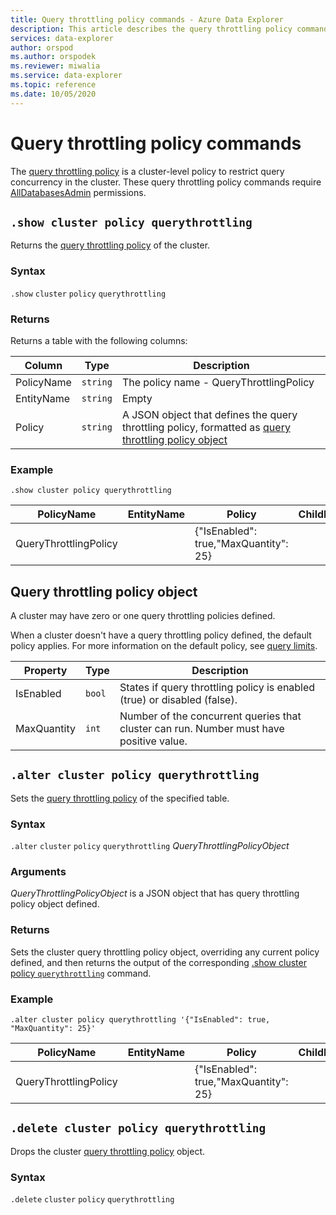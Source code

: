 ```yaml
---
title: Query throttling policy commands - Azure Data Explorer
description: This article describes the query throttling policy commands in Azure Data Explorer
services: data-explorer
author: orspod
ms.author: orspodek
ms.reviewer: miwalia
ms.service: data-explorer
ms.topic: reference
ms.date: 10/05/2020
---
```

# Query throttling policy commands

The [query throttling policy](query-throttling-policy.md) is a cluster-level policy to restrict query concurrency in the cluster. These query throttling policy commands require [AllDatabasesAdmin](../management/access-control/role-based-authorization.md) permissions.

## `.show cluster policy querythrottling`

Returns the [query throttling policy](query-throttling-policy.md) of the cluster.

### Syntax

`.show` `cluster` `policy` `querythrottling`

### Returns

Returns a table with the following columns:

|Column    |Type    |Description
|---|---|---
|PolicyName|`string`|The policy name - QueryThrottlingPolicy
|EntityName|`string`|Empty
|Policy    |`string`|A JSON object that defines the query throttling policy, formatted as [query throttling policy object](#query-throttling-policy-object)

### Example

<!-- csl -->
```
.show cluster policy querythrottling 
```

|PolicyName|EntityName|Policy|ChildEntities|EntityType|
|---|---|---|---|---|
|QueryThrottlingPolicy||{"IsEnabled": true,"MaxQuantity": 25}

## Query throttling policy object

A cluster may have zero or one query throttling policies defined.

When a cluster doesn't have a query throttling policy defined, the default policy applies. For more information on the default policy, see [query limits](../concepts/querylimits.md).

|Property  |Type    |Description                                                       |
|----------|--------|------------------------------------------------------------------|
|IsEnabled |`bool`  |States if query throttling policy is enabled (true) or disabled (false).     |
|MaxQuantity|`int`|Number of the concurrent queries that cluster can run. Number must have positive value. |

## `.alter cluster policy querythrottling`

Sets the [query throttling policy](query-throttling-policy.md) of the specified table. 

### Syntax

`.alter` `cluster` `policy` `querythrottling` *QueryThrottlingPolicyObject*

### Arguments

*QueryThrottlingPolicyObject* is a JSON object that has query throttling policy object defined.

### Returns

Sets the cluster query throttling policy object, overriding any current policy defined, and then returns the output of the corresponding [.show cluster policy `querythrottling`](#show-cluster-policy-querythrottling) command.

### Example

<!-- csl -->
```
.alter cluster policy querythrottling '{"IsEnabled": true, "MaxQuantity": 25}'
```

|PolicyName|EntityName|Policy|ChildEntities|EntityType|
|---|---|---|---|---|
|QueryThrottlingPolicy||{"IsEnabled": true,"MaxQuantity": 25}

## `.delete cluster policy querythrottling`

Drops the cluster [query throttling policy](query-throttling-policy.md) object.

### Syntax

`.delete` `cluster` `policy` `querythrottling`
